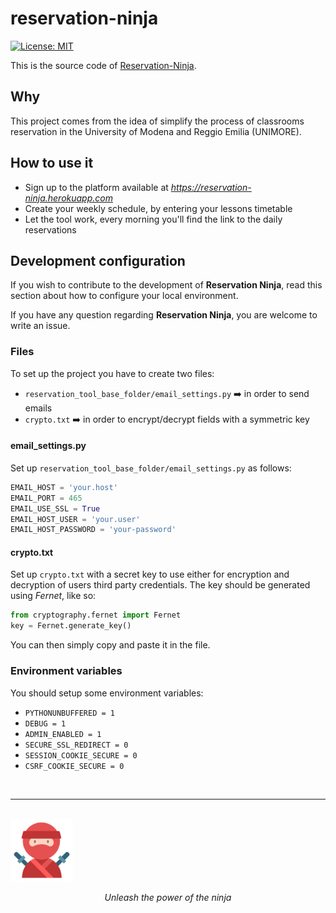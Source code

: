 # reservation-ninja

[![License: MIT](https://img.shields.io/badge/License-MIT-yellow.svg)](https://opensource.org/licenses/MIT)

This is the source code of [Reservation-Ninja](https://reservation-ninja.herokuapp.com/).

## Why

This project comes from the idea of simplify the process of classrooms reservation in the University of Modena and Reggio Emilia (UNIMORE).

## How to use it

- Sign up to the platform available at *https://reservation-ninja.herokuapp.com*
- Create your weekly schedule, by entering your lessons timetable
- Let the tool work, every morning you'll find the link to the daily reservations

## Development configuration

If you wish to contribute to the development of **Reservation Ninja**, read this section about how to configure your local environment.

If you have any question regarding **Reservation Ninja**, you are welcome to write an issue.

### Files

To set up the project you have to create two files:

- `reservation_tool_base_folder/email_settings.py` :arrow_right: in order to send emails
- `crypto.txt` :arrow_right: in order to encrypt/decrypt fields with a symmetric key

#### email_settings.py

Set up `reservation_tool_base_folder/email_settings.py` as follows:

```python
EMAIL_HOST = 'your.host'
EMAIL_PORT = 465
EMAIL_USE_SSL = True
EMAIL_HOST_USER = 'your.user'
EMAIL_HOST_PASSWORD = 'your-password'
```

#### crypto.txt

Set up `crypto.txt` with a secret key to use either for encryption and decryption of users third party credentials. The key should be generated using *Fernet*, like so:

```python
from cryptography.fernet import Fernet
key = Fernet.generate_key()
```

You can then simply copy and paste it in the file.

### Environment variables

You should setup some environment variables:

- `PYTHONUNBUFFERED = 1`
- `DEBUG = 1`
- `ADMIN_ENABLED = 1`
- `SECURE_SSL_REDIRECT = 0`
- `SESSION_COOKIE_SECURE = 0`
- `CSRF_COOKIE_SECURE = 0`

<br>

---

<br>

<img title="" src="static/img/ninja.png" alt="Ninja icon" width="100" data-align="center">

<p align="center"><i>Unleash the power of the ninja</i></p>